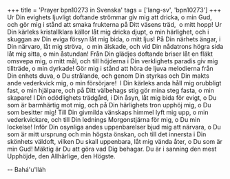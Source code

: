 +++
title = 'Prayer bpn10273 in Svenska'
tags = ['lang-sv', 'bpn10273']
+++
Ur Din evighets ljuvligt doftande strömmar giv mig att dricka, o min Gud, och gör mig i stånd att smaka frukterna på Ditt väsens träd,  o mitt hopp! Ur Din kärleks kristallklara källor låt mig dricka djupt, o min härlighet, och i skuggan av Din eviga försyn låt mig bida, o mitt ljus! På Din närhets ängar, i Din närvaro, låt mig ströva,  o min älskade, och vid Din nådatrons högra sida låt mig sitta, o min åstundan! Från Din glädjes doftande briser låt en fläkt omsvepa mig, o mitt mål, och till höjderna i Din verklighets paradis giv mig tillträde, o min dyrkade! Gör mig i stånd att höra de ljuva melodierna från Din enhets duva, o Du strålande, och genom Din styrkas och Din makts ande vederkvick mig, o min försörjare!  I Din kärleks anda håll mig orubbligt fast, o min hjälpare, och på Ditt välbehags stig gör mina steg fasta, o min skapare! I Din odödlighets trädgård, i Din åsyn, låt mig bida för evigt, o Du som är barmhärtig mot mig, och på Din härlighets tron upphöj mig, o Du som besitter mig! Till Din givmilda vänskaps himmel lyft mig upp, o min vederkvickare, och till Din lednings Morgonstjärna för mig, o Du min lockelse! Inför Din osynliga andes uppenbarelser bjud mig att närvara, o Du som är mitt ursprung och min högsta önskan, och till det innersta i Din skönhets väldoft, vilken Du skall uppenbara, låt mig vända åter, o Du som är min Gud!
Mäktig är Du att göra vad Dig behagar. Du är i sanning den mest Upphöjde, den Allhärlige, den Högste.

-- Bahá'u'lláh
